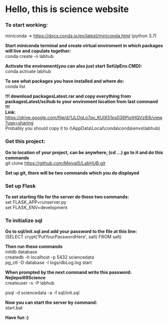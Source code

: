 # Hello, this is science website  

### To start working:
miniconda -> https://docs.conda.io/en/latest/miniconda.html (python 3.7)

**Start miniconda terminal and create virtual enviroment in which packages will live and copulate together:**  
conda create -n labhub

**Activate the enviroment(you can also just start SetUpEnv.CMD):**  
conda activate labhub

**To see what packages you have installed and where do:**  
conda list

**!!! download packagesLatest.rar and copy everything from packagesLatest/scihub to your enviroment location from last command !!!**  
**Link:** https://drive.google.com/file/d/1JLOgLo7qv_KUIX51ps036PioIHQVzIE6/view?usp=sharing  
Probably you should copy it to (\AppData\Local\conda\conda\envs\labhub)

### Get this project:  
**Go to location of your project, can be anywhere, (cd ...) go to it and do this commands**  
git clone https://github.com/Mejval5/LabHUB.git

**Set up git, there will be two commands which you do displayed**  

### Set up Flask  

**To set starting file for the server do these two commands:**  
set FLASK_APP=runserver.py  
set FLASK_ENV=development

### To initialize sql
**Go to sql/init.sql and add your password to the file at this line:**  
(SELECT crypt('PutYourPasswordHere', salt) FROM salt)

**Then run these commands**  
initdb database  
createdb -h localhost -p 5432 sciencedata  
pg_ctl -D database -l logs/dbLog.log start  

**When prompted by the next command write this password: Nejlepsi69Science**  
createuser -s -P labhub

psql -d sciencedata -a -f sql/init.sql

**Now you can start the server by command:**  
start.bat

**Have fun :)**  
